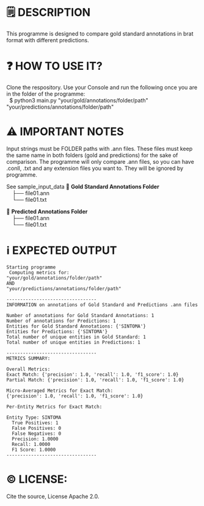 # 🗒️ DESCRIPTION
This programme is designed to compare gold standard annotations in brat format with different predictions.

# ❓ HOW TO USE IT?
Clone the respository.
Use your Console and run the following once you are in the folder of the programme: \
&nbsp; $ python3 main.py "your/gold/annotations/folder/path" "your/predictions/annotations/folder/path"

# ⚠️ IMPORTANT NOTES
Input strings must be FOLDER paths with .ann files.
These files must keep the same name in both folders (gold and predictions) for the sake of comparison.
The programme will only compare .ann files, so you can have .conll, .txt and any extension files you want to. They will be ignored by programme.

See sample_input_data
📂 **Gold Standard Annotations Folder**  
&nbsp;&nbsp;&nbsp;&nbsp;├── file01.ann  
&nbsp;&nbsp;&nbsp;&nbsp;└── file01.txt  

📂 **Predicted Annotations Folder**  
&nbsp;&nbsp;&nbsp;&nbsp;├── file01.ann  
&nbsp;&nbsp;&nbsp;&nbsp;└── file01.txt  

# ℹ️ EXPECTED OUTPUT
```
Starting programme
 Computing metrics for:
"your/gold/annotations/folder/path" 
AND
"your/predictions/annotations/folder/path"

---------------------------------
INFORMATION on annotations of Gold Standard and Predictions .ann files

Number of annotations for Gold Standard Annotations: 1
Number of annotations for Predictions: 1
Entities for Gold Standard Annotations: {'SINTOMA'}
Entities for Predictions: {'SINTOMA'}
Total number of unique entities in Gold Standard: 1
Total number of unique entities in Predictions: 1

---------------------------------
METRICS SUMMARY:

Overall Metrics:
Exact Match: {'precision': 1.0, 'recall': 1.0, 'f1_score': 1.0}
Partial Match: {'precision': 1.0, 'recall': 1.0, 'f1_score': 1.0}

Micro-Averaged Metrics for Exact Match:
{'precision': 1.0, 'recall': 1.0, 'f1_score': 1.0}

Per-Entity Metrics for Exact Match:

Entity Type: SINTOMA
  True Positives: 1
  False Positives: 0
  False Negatives: 0
  Precision: 1.0000
  Recall: 1.0000
  F1 Score: 1.0000
---------------------------------
```

# ©️ LICENSE: 
Cite the source, License Apache 2.0.
